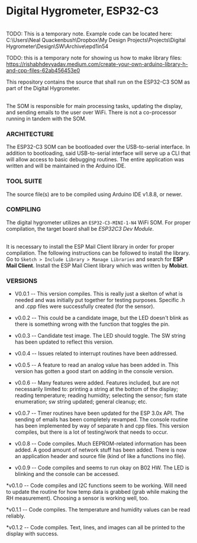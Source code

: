 # Digital Hygrometer, ESP32-C3 #
<br>
TODO: This is a temporary note.  Example code can be located here:<br> C:\Users\Neal Quackenbush\Dropbox\My Design Projects\Projects\Digital Hygrometer\Design\SW\Archive\epd1in54
<br>

TODO: this is a temporary note for showing us how to make library files: https://rishabhdevyadav.medium.com/create-your-own-arduino-library-h-and-cpp-files-62ab456453e0
<br>

This repository contains the source that shall run on the ESP32-C3 SOM as part of the Digital Hygrometer. <br><br>

The SOM is responsible for main processing tasks, updating the display, and sending emails to the user over WiFi.  There is not a co-processor running in tandem with the SOM.  

### ARCHITECTURE ###
The ESP32-C3 SOM can be bootloaded over the USB-to-serial interface.  In addition to bootloading, said USB-to-serial interface will serve up a CLI that will allow access to basic debugging routines.  The entire application was written and will be maintained in the Arduino IDE. <br>

### TOOL SUITE ###

The source file(s) are to be compiled using Arduino IDE v1.8.8, or newer.   <br>

### COMPILING ###
The digital hygrometer utilizes an `ESP32-C3-MINI-1-N4` WiFi SOM.  For proper compilation, the target board shall be *ESP32C3 Dev Module*.  <br><br>

It is necessary to install the ESP Mail Client library in order for proper compilation.  The following instructions can be followed to install the library.  
Go to `Sketch > Include Library > Manage Libraries` and search for **ESP Mail Client**. Install the ESP Mail Client library which was written by **Mobizt**.

### VERSIONS ###
* V0.0.1 -- This version compiles.  This is really just a skelton of what is needed and was initially put together for testing purposes.  Specific .h and .cpp files were successfully created (for the sensor).    

* v0.0.2 -- This could be a candidate image, but the LED doesn't blink as there is something wrong with the function that toggles the pin.  

* v0.0.3 -- Candidate test image.  The LED should toggle.  The SW string has been updated to reflect this version.

* v0.0.4 -- Issues related to interrupt routines have been addressed.

* v0.0.5 -- A feature to read an analog value has been added in.  This version has gotten a good start on adding in the console version.  

* v0.0.6 -- Many features were added.  Features included, but are not necessarily limited to: printing a string at the bottom of the display; reading temperature; reading humidity; selecting the sensor; fsm state enumeration; sw string updated; general cleanup; etc. 

* v0.0.7 -- Timer routines have been updated for the ESP 3.0x API.  The sending of emails has been completely revamped.  The console routine has been implemented by way of separate h and cpp files.  This version compiles, but there is a lot of testing/work that needs to occur.  

* v0.0.8 --  Code compiles.  Much EEPROM-related information has been added.  A good amount of network stuff has been added.  There is now an application header and source file (kind of like a functions ino file).

* v0.0.9 --  Code compiles and seems to run okay on B02 HW.  The LED is blinking and the console can be accessed.  

*v0.1.0 -- Code compiles and I2C functions seem to be working. Will need to update the routine for how temp data is grabbed (grab while making the RH measurement).  Choosing a sensor is working well, too.

*v0.1.1 -- Code compiles.  The temperature and humidity values can be read reliably.  

*v0.1.2 -- Code compiles.  Text, lines, and images can all be printed to the display with success.    